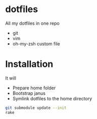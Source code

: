 dotfiles
========

All my dotfiles in one repo
  - git
  - vim
  - oh-my-zsh custom file

Installation
============

It will
  - Prepare home folder
  - Bootstrap janus
  - Symlink dotfiles to the home directory

```bash
git submodule update --init
rake
```
